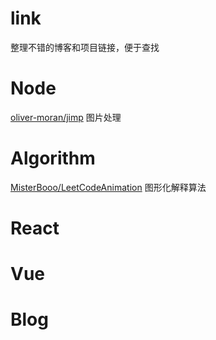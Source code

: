 # link
整理不错的博客和项目链接，便于查找

# Node 
[oliver-moran/jimp](https://github.com/oliver-moran/jimp) 图片处理

# Algorithm
[MisterBooo/LeetCodeAnimation](https://github.com/MisterBooo/LeetCodeAnimation) 图形化解释算法

# React 

# Vue

# Blog




